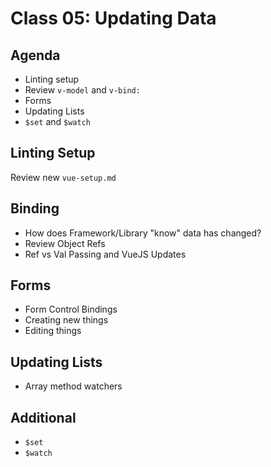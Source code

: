 Class 05: Updating Data
===

## Agenda

* Linting setup
* Review `v-model` and `v-bind:`
* Forms
* Updating Lists
* `$set` and `$watch`

## Linting Setup

Review new `vue-setup.md`

## Binding

* How does Framework/Library "know" data has changed?
* Review Object Refs
* Ref vs Val Passing and VueJS Updates

## Forms

* Form Control Bindings
* Creating new things
* Editing things

## Updating Lists

* Array method watchers

## Additional

* `$set`
* `$watch`
